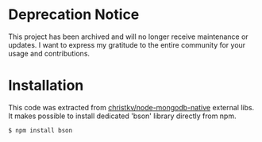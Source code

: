 # Deprecation Notice

This project has been archived and will no longer receive maintenance or updates. I want to express my gratitude to the entire community for your usage and contributions.

# Installation

This code was extracted from [christkv/node-mongodb-native](https://github.com/christkv/node-mongodb-native/tree/master/external-libs/bson) external libs. It makes possible to install dedicated 'bson' library directly from npm.

    $ npm install bson
